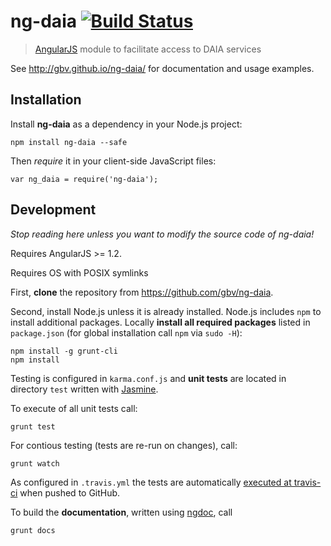 # ng-daia [![Build Status](https://travis-ci.org/gbv/ng-daia.png?branch=master)](https://travis-ci.org/gbv/ng-daia)

> [AngularJS](http://angularjs.org/) module to facilitate access to DAIA services

See <http://gbv.github.io/ng-daia/> for documentation and usage examples.

## Installation

Install **ng-daia** as a dependency in your Node.js project:

    npm install ng-daia --safe

Then *require* it in your client-side JavaScript files:

    var ng_daia = require('ng-daia');

## Development

*Stop reading here unless you want to modify the source code of ng-daia!*

Requires AngularJS >= 1.2.

Requires OS with POSIX symlinks

First, **clone** the repository from <https://github.com/gbv/ng-daia>.

Second, install Node.js unless it is already installed. Node.js includes `npm`
to install additional packages. Locally **install all required packages**
listed in `package.json` (for global installation call `npm` via `sudo -H`):

    npm install -g grunt-cli
    npm install

Testing is configured in `karma.conf.js` and **unit tests** are located in
directory `test` written with [Jasmine](http://pivotal.github.io/jasmine/). 

To execute of all unit tests call:

    grunt test

For contious testing (tests are re-run on changes), call:

    grunt watch

As configured in `.travis.yml` the tests are automatically 
[executed at travis-ci](https://travis-ci.org/gbv/ng-daia)
when pushed to GitHub.

To build the **documentation**, written using
[ngdoc](https://github.com/angular/angular.js/wiki/Writing-AngularJS-Documentation),
call

    grunt docs

